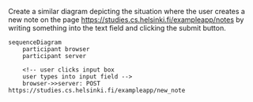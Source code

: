 Create a similar diagram depicting the situation where the user creates a new note on the page https://studies.cs.helsinki.fi/exampleapp/notes by writing something into the text field and clicking the submit button.


```mermaid
sequenceDiagram
    participant browser
    participant server

    <!-- user clicks input box
    user types into input field -->
    browser->>server: POST https://studies.cs.helsinki.fi/exampleapp/new_note
    
```